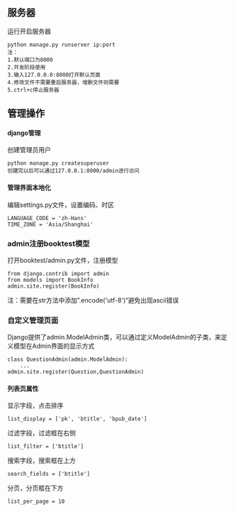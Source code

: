 ## 服务器

运行开启服务器

```
python manage.py runserver ip:port
注： 
1.默认端口为8000
2.开发阶段使用
3.输入127.0.0.0:8000打开默认页面
4.修改文件不需要重启服务器，增删文件则需要
5.ctrl+c停止服务器
```

## 管理操作

#### django管理

创建管理员用户

```
python manage.py createsuperuser
创建完以后可以通过127.0.0.1:8000/admin进行访问
```

#### 管理界面本地化

编辑settings.py文件，设置编码、时区

```
LANGUAGE_CODE = 'zh-Hans'
TIME_ZONE = 'Asia/Shanghai'
```

### admin注册booktest模型

打开booktest/admin.py文件，注册模型

```
from django.contrib import admin
from models import BookInfo
admin.site.register(BookInfo)
```

注：需要在str方法中添加”.encode\('utf-8'\)“避免出现ascii错误

### 自定义管理页面

Django提供了admin.ModelAdmin类，可以通过定义ModelAdmin的子类，来定义模型在Admin界面的显示方式

```
class QuestionAdmin(admin.ModelAdmin):
    ...
admin.site.register(Question,QuestionAdmin)
```

#### 列表页属性

显示字段，点击排序

```
list_display = ['pk', 'btitle', 'bpub_date']
```

过滤字段，过滤框在右侧

```
list_filter = ['btitle']
```

搜索字段，搜索框在上方

```
search_fields = ['btitle']
```

分页，分页框在下方

```
list_per_page = 10
```



